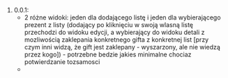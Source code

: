 1. 0.0.1:
    * 2 różne widoki: jeden dla dodającego listę i jeden dla wybierającego prezent z listy (dodający po kliknięciu w swoją wlasną listę przechodzi do widoku edycji, a wybierający do widoku detali z mozliwością zaklepania konkretnego gifta z konkretnej list [przy czym inni widzą, że gift jest zaklepany - wyszarzony, ale nie wiedzą przez kogo]) - potrzebne bedzie jakies minimalne chociaz potwierdzanie tozsamosci
    *